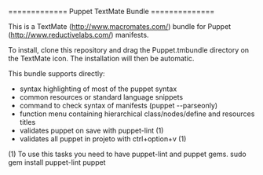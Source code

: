 ============= Puppet TextMate Bundle ==============

This is a TextMate (http://www.macromates.com/) bundle for 
Puppet (http://www.reductivelabs.com/) manifests.

To install, clone this repository and drag the Puppet.tmbundle directory
on the TextMate icon. The installation will then be automatic.

This bundle supports directly:
 * syntax highlighting of most of the puppet syntax
 * common resources or standard language snippets
 * command to check syntax of manifests (puppet --parseonly)
 * function menu containing hierarchical class/nodes/define and resources titles
 * validates puppet on save with puppet-lint (1)
 * validates all puppet in projeto with ctrl+option+v (1)
 
(1) To use this tasks you need to have puppet-lint and puppet gems.
    sudo gem install puppet-lint puppet
